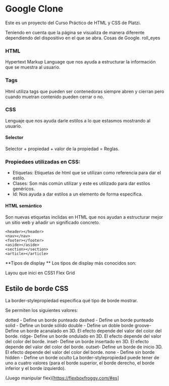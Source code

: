 # Google Clone
Este es un proyecto del Curso Práctico de HTML y CSS de Platzi.

Teniendo en cuenta que la página se visualiza de manera diferente dependiendo del dispositivo en el que se abra. Cosas de Google. roll_eyes


### HTML
Hypertext Markup Language que nos ayuda a estructurar la información que se muestra al usuario.

### Tags
Html utiliza tags que pueden ser contenedoras siempre abren y cierran pero cuando muetran contenido pueden cerrar o no.

### CSS
Lenguaje que nos ayuda darle estilos a lo que estasmos mostrando al usuario.

#### Selector
Selector + propiedad + valor de la propiedad = Reglas.

### Propiedaes utilizadas en CSS:

-   Etiquetas: Etiquetas de html que se utilizan como referencia para dar el estilo.
-   Clases: Son más común utilizar y este es utilizado para dar estilos genéricos.
-   Id: Nos ayuda a dar estilos a un elemento de forma especifica.

#### HTML semántico
Son nuevas etiquetas inclidas en HTML que nos ayudan a estructurar mejor un sitio web y añadir un significado concreto.
```
<header></header>
<nav></nav>
<footer></footer>
<aside></aside>
<section></section>
<article></article>
```
**Tipos de display **
Los tipos de display más conocidos son:

Layou que inici en CSS1
Flex
Grid

## Estilo de borde CSS
La border-stylepropiedad especifica qué tipo de borde mostrar.

Se permiten los siguientes valores:

dotted - Define un borde punteado
dashed - Define un borde punteado
solid - Define un borde sólido
double - Define un doble borde
groove- Define un borde acanalado en 3D. El efecto depende del valor del color del borde.
ridge- Define un borde ondulado en 3D. El efecto depende del valor del color del borde.
inset- Define un borde insertado en 3D. El efecto depende del valor del color del borde.
outset- Define un borde de inicio 3D. El efecto depende del valor del color del borde.
none - Define sin borde
hidden - Define un borde oculto
La border-stylepropiedad puede tener de uno a cuatro valores (para el borde superior, el borde derecho, el borde inferior y el borde izquierdo).



(Juego manipular flex)[https://flexboxfroggy.com/#es]